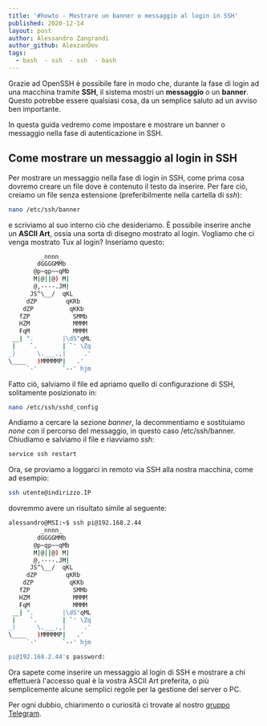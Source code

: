 ```yaml
---
title: '#howto - Mostrare un banner o messaggio al login in SSH'
published: 2020-12-14
layout: post
author: Alessandro Zangrandi
author_github: AlexzanDev
tags:
  - bash  - ssh  - ssh  - bash
---
```

Grazie ad OpenSSH è possibile fare in modo che, durante la fase di login ad una macchina tramite **SSH**, il sistema mostri un **messaggio** o un **banner**. Questo potrebbe essere qualsiasi cosa, da un semplice saluto ad un avviso ben importante.

In questa guida vedremo come impostare e mostrare un banner o messaggio nella fase di autenticazione in SSH.

## Come mostrare un messaggio al login in SSH

Per mostrare un messaggio nella fase di login in SSH, come prima cosa dovremo creare un file dove è contenuto il testo da inserire. Per fare ciò, creiamo un file senza estensione (preferibilmente nella cartella di *ssh*):

```bash
nano /etc/ssh/banner
```

e scriviamo al suo interno ciò che desideriamo. È possibile inserire anche un **ASCII Art**, ossia una sorta di disegno mostrato al login. Vogliamo che ci venga mostrato Tux al login? Inseriamo questo:

```bash
         _nnnn_
        dGGGGMMb
       @p~qp~~qMb
       M|@||@) M|
       @,----.JM|
      JS^\__/  qKL
     dZP        qKRb
    dZP          qKKb
   fZP            SMMb
   HZM            MMMM
   FqM            MMMM
 __| ".        |\dS"qML
 |    `.       | `' \Zq
_)      \.___.,|     .'
\____   )MMMMMP|   .'
     `-'       `--' hjm
```

Fatto ciò, salviamo il file ed apriamo quello di configurazione di SSH, solitamente posizionato in:

```bash
nano /etc/ssh/sshd_config
```

Andiamo a cercare la sezione *banner*, la decommentiamo e sostituiamo *none* con il percorso del messaggio, in questo caso /etc/ssh/banner. Chiudiamo e salviamo il file e riavviamo *ssh*:

```bash
service ssh restart
```

Ora, se proviamo a loggarci in remoto via SSH alla nostra macchina, come ad esempio:

```bash
ssh utente@indirizzo.IP
```

dovremmo avere un risultato simile al seguente:

```bash
alessandro@MSI:~$ ssh pi@192.168.2.44
         _nnnn_
        dGGGGMMb
       @p~qp~~qMb
       M|@||@) M|
       @,----.JM|
      JS^\__/  qKL
     dZP        qKRb
    dZP          qKKb
   fZP            SMMb
   HZM            MMMM
   FqM            MMMM
 __| ".        |\dS"qML
 |    `.       | `' \Zq
_)      \.___.,|     .'
\____   )MMMMMP|   .'
     `-'       `--' hjm

pi@192.168.2.44's password:
```

Ora sapete come inserire un messaggio al login di SSH e mostrare a chi effettuerà l'accesso qual è la vostra ASCII Art preferita, o più semplicemente alcune semplici regole per la gestione del server o PC.

Per ogni dubbio, chiarimento o curiosità ci trovate al nostro [gruppo Telegram](https://t.me/linuxpeople).